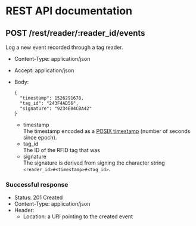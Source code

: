 # REST API documentation

## POST /rest/reader/:reader_id/events

Log a new event recorded through a tag reader.

* Content-Type: application/json
* Accept: application/json
* Body:

  ```json(strict)
  {
    "timestamp": 1526291678,
    "tag_id": "243F4AD56",
    "signature": "9234E84CBA42"
  }
  ```

  * timestamp  
  The timestamp encoded as a [POSIX timestamp](1) (number of seconds since epoch).
  * tag_id  
  The ID of the RFID tag that was 
  * signature  
  The signature is derived from signing the character string `<reader_id>#<timestamp>#<tag_id>`.

### Successful response

* Status: 201 Created
* Content-Type: application/json
* Header:
  * Location: a URI pointing to the created event

[1]: https://en.wikipedia.org/wiki/Unix_time